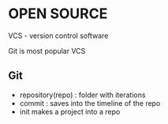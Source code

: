 # OPEN SOURCE
VCS - version control software

Git is most popular VCS

## Git
- repository(repo) : folder with iterations
- commit : saves into the timeline of the repo
- init makes a project into a repo
